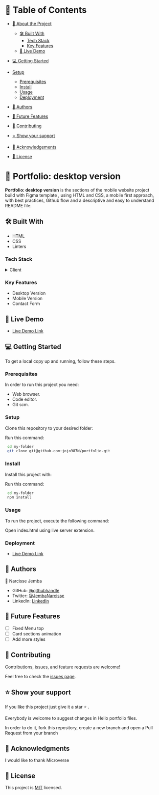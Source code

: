 # 📗 Table of Contents

- [📖 About the Project](#about-project)
  - [🛠 Built With](#built-with)
    - [Tech Stack](#tech-stack)
    - [Key Features](#key-features)
  - [🚀 Live Demo](#live-demo)
- [💻 Getting Started](#getting-started)
- [Setup](#setup)
  - [Prerequisites](#prerequisites)
  - [Install](#install)
  - [Usage](#usage)
  - [Deployment](#deployment)
- [👥 Authors](#authors)

- [🔭 Future Features](#future-features)

- [🤝 Contributing](#contributing)

- [⭐️ Show your support](#support)
 
- [🙏 Acknowledgements](#acknowledgements)

- [📝 License](#license)


# 📖  Portfolio: desktop version <a name="about-project"></a>

**Portfolio: desktop version** is the sections of the mobile website project build with Figma template , using HTML and CSS, a mobile first approach, with best practices, Github flow and a descriptive and easy to understand README file.

## 🛠 Built With <a name="built-with"></a>

- HTML
- CSS
- Linters

### Tech Stack <a name="tech-stack"></a>

<details>
    <summary>Client</summary>
        <ul>
            <li><a  href="https://developer.mozilla.org/en-US/docs/Web/HTML">HTML</a></li>
        </ul>
        <ul>
            <li><a  href="https://developer.mozilla.org/en-US/docs/Web/CSS">CSS</a></li>
        </ul>
</details>

### Key Features <a name="key-features"></a>

-  Desktop Version
-  Mobile Version
-  Contact Form

## 🚀 Live Demo <a name="live-demo"></a>

- [Live Demo Link](https://jojo987n.github.io/portfolio/)

## 💻 Getting Started <a name="getting-started"></a>

To get a local copy up and running, follow these steps.

### Prerequisites

In order to run this project you need:

- Web browser.
- Code editor.
- Git scm.

### Setup

Clone this repository to your desired folder:

Run this command: 

```sh
 cd my-folder
 git clone git@github.com:jojo987N/portfolio.git
```
### Install

Install this project with:

Run this command:

```sh
 cd my-folder
 npm install
```
### Usage

To run the project, execute the following command:

Open index.html using live server extension.

### Deployment

- [Live Demo Link](https://jojo987n.github.io/portfolio/)

## 👥 Authors <a name="getting-started"></a>

👤 Narcisse Jemba

- GitHub: [@githubhandle](https://github.com/jojo987N)
- Twitter: [@JembaNarcisse](https://twitter.com/JembaNarcisse)
- LinkedIn: [LinkedIn](https://www.linkedin.com/in/narcisse-jemba-aa9488252/)

## 🔭 Future Features <a name="future-features"></a>

- [ ] Fixed Menu top
- [ ] Card sections animation
- [ ] Add more styles

## 🤝 Contributing <a name="contributing"></a>

Contributions, issues, and feature requests are welcome!

Feel free to check the [issues page](../../issues/).

## ⭐️ Show your support <a name="support"></a>

If you like this project just give it a star ⭐️ .

Everybody is welcome to suggest changes in Hello portfolio files.

In order to do it, fork this repository, create a new branch and open a Pull Request from your branch

## 🙏 Acknowledgments <a name="acknowledgements"></a>

I would like to thank Microverse

## 📝 License <a name="license"></a>

This project is [MIT](./LICENSE.md) licensed.
